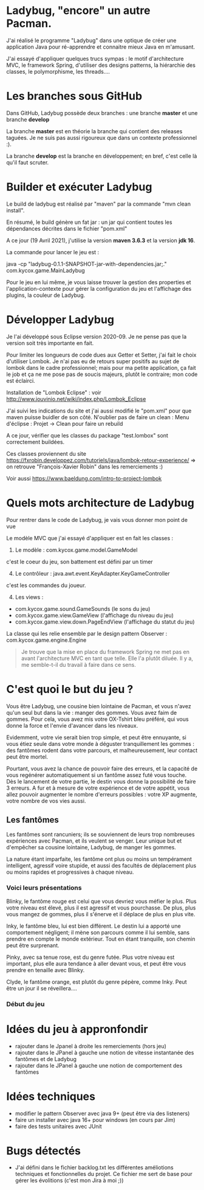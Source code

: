 
# Ladybug, "encore" un autre Pacman.
J'ai réalisé le programme "Ladybug" dans une optique de créer une application Java pour ré-apprendre et connaitre mieux Java en m'amusant.

J'ai essayé d'appliquer quelques trucs sympas : le motif d'architecture MVC, le framework Spring, d'utiliser des designs patterns, la hiérarchie des classes, le polymorphisme, les threads....

# Les branches sous GitHub
Dans GitHub, Ladybug possède deux branches : une branche **master** et une branche **develop**

La branche **master** est en théorie la branche qui contient des releases taguées. Je ne suis pas aussi rigoureux que dans un contexte professionnel :).

La branche **develop** est la branche en développement; en bref, c'est celle là qu'il faut scruter.

# Builder et exécuter Ladybug
Le build de ladybug est réalisé par "maven" par la commande "mvn clean install".

En résumé, le build génère un fat jar : un jar qui contient toutes les dépendances décrites dans le fichier "pom.xml"

A ce jour (19 Avril 2021), j'utilise la version **maven 3.6.3** et la version **jdk 16**.

La commande pour lancer le jeu est :

java -cp "ladybug-0.1.1-SNAPSHOT-jar-with-dependencies.jar;." com.kycox.game.MainLadybug

Pour le jeu en lui même, je vous laisse trouver la gestion des properties et l'application-contexte pour gérer la configuration du jeu et l'affichage des plugins, la couleur de Ladybug.

# Développer Ladybug
Je l'ai développé sous Eclipse version 2020-09. Je ne pense pas que la version soit très importante en fait.

Pour limiter les longueurs de code dues aux Getter et Setter, j'ai fait le choix d'utiliser Lombok. Je n'ai pas eu de retours super positifs au sujet de lombok dans le cadre professionnel; mais pour ma petite application, ça fait le job et ça ne me pose pas de soucis majeurs, plutôt le contraire; mon code est éclairci.

Installation de "Lombok Eclipse" : voir http://www.jouvinio.net/wiki/index.php/Lombok_Eclipse

J'ai suivi les indications du site et j'ai aussi modifié le "pom.xml" pour que maven puisse buidler de son côté.
N'oublier pas de faire un clean : Menu d'éclipse : Projet -> Clean pour faire un rebuild

A ce jour, vérifier que les classes du package "test.lombox" sont correctement buildées.

Ces classes proviennent du site https://fxrobin.developpez.com/tutoriels/java/lombok-retour-experience/
=> on retrouve "François-Xavier Robin" dans les remerciements :)

Voir aussi https://www.baeldung.com/intro-to-project-lombok

# Quels mots architecture de Ladybug

Pour rentrer dans le code de Ladybug, je vais vous donner mon point de vue

Le modèle MVC que j'ai essayé d'appliquer est en fait les classes :

1. Le modèle : com.kycox.game.model.GameModel 

  c'est le coeur du jeu, son battement est défini par un timer
  
4. Le contrôleur : java.awt.event.KeyAdapter.KeyGameController 

  c'est les commandes du joueur.
  
4. Les views : 
  * com.kycox.game.sound.GameSounds (le sons du jeu)
  * com.kycox.game.view.GameView (l'affichage du niveau du jeu)
  * com.kycox.game.view.down.PageEndView (l'affichage du statut du jeu)

La classe qui les relie ensemble par le design pattern Observer : com.kycox.game.engine.Engine

> Je trouve que la mise en place du framework Spring ne met pas en avant l'architecture MVC en tant que telle. Elle l'a plutôt diluée. Il y a, me semble-t-il du travail à faire dans ce sens.

# C'est quoi le but du jeu ?
Vous être Ladybug, une cousine bien lointaine de Pacman, et vous n'avez qu'un seul but dans la vie : manger des gommes. Vous avez faim de gommes.
Pour cela, vous avez mis votre OX-Tshirt bleu préféré, qui vous donne la force et l'envie d'avancer dans les niveaux.


Evidemment, votre vie serait bien trop simple, et peut être ennuyante, si vous étiez seule dans votre monde à déguster tranquillement les gommes : des fantômes rodent dans votre parcours, et malheureusement, leur contact peut être mortel. 


Pourtant, vous avez la chance de pouvoir faire des erreurs, et la capacité de vous regénérer automatiquement si un fantôme assez futé vous touche. Dès le lancement de votre partie, le destin vous donne la possibilité de faire 3 erreurs. A fur et à mesure de votre expérience et de votre appétit, vous allez pouvoir augmenter le nombre d'erreurs possibles : votre XP augmente, votre nombre de vos vies aussi.

## Les fantômes
Les fantômes sont rancuniers; ils se souviennent de leurs trop nombreuses expériences avec Pacman, et ils veulent se venger. Leur unique but et d'empêcher sa cousine lointaine, Ladybug, de manger les gommes.

La nature étant imparfaite, les fantôme ont plus ou moins un tempérament intelligent, agressif voire stupide, et aussi des facultés de déplacement plus ou moins rapides et progressives à chaque niveau.

### Voici leurs présentations
Blinky, le fantôme rouge est celui que vous devriez vous méfier le plus. Plus votre niveau est élevé, plus il est agressif et vous pourchasse. De plus, plus vous mangez de gommes, plus il s'énerve et il déplace de plus en plus vite. 

Inky, le fantôme bleu, lui est bien différent. Le destin lui a apporté une comportement négligent; il mène son parcours comme il lui semble, sans prendre en compte le monde extérieur. Tout en étant tranquille, son chemin peut être surprenant. 

Pinky, avec sa tenue rose, est du genre futée. Plus votre niveau est important, plus elle aura tendance à aller devant vous, et peut être vous prendre en tenaille avec Blinky.

Clyde, le fantôme orange, est plutôt du genre pépère, comme Inky. Peut être un jour il se réveillera....

### Début du jeu

# Idées du jeu à appronfondir
* rajouter dans le Jpanel à droite les remerciements (hors jeu)
* rajouter dans le JPanel à gauche une notion de vitesse instantanée des fantômes et de Ladybug
* rajouter dans le JPanel à gauche une notion de comportement des fantômes

# Idées techniques
* modifier le pattern Observer avec java 9+ (peut être via des listeners)
* faire un installer avec java 16+ pour windows (en cours par Jim)
* faire des tests unitaires avec JUnit

# Bugs détectés
* J'ai défini dans le fichier backlog.txt les différentes améliotions techniques et fonctionnelles du projet. Ce fichier me sert de base pour gérer les évolitions (c'est mon Jira à moi ;))

